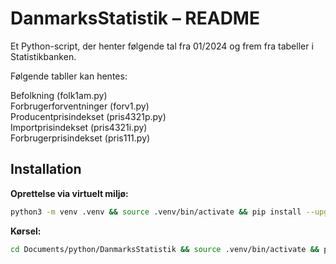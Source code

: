 # DanmarksStatistik – README

Et Python-script, der henter følgende tal fra 01/2024 og frem fra tabeller i Statistikbanken.  

Følgende tabller kan hentes:

Befolkning (folk1am.py)  
Forbrugerforventninger (forv1.py)  
Producentprisindekset (pris4321p.py)  
Importprisindekset (pris4321i.py)  
Forbrugerprisindekset (pris111.py)  

## Installation

**Oprettelse via virtuelt miljø:**
```zsh
python3 -m venv .venv && source .venv/bin/activate && pip install --upgrade pip denstatbank pandas && python3 folk1am.py && python3 forv1.py && python3 pris4321.py && python3 pris111.py
```

**Kørsel:**
```bash
cd Documents/python/DanmarksStatistik && source .venv/bin/activate && python3 folk1am.py && python3 forv1.py && python3 pris4321p.py && python3 pris4321i.py && python3 pris111.py  ```
